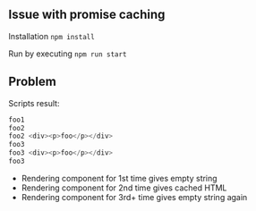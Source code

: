## Issue with promise caching
Installation `npm install`

Run by executing `npm run start`

## Problem
Scripts result:
```js
foo1 
foo2 
foo2 <div><p>foo</p></div>
foo3 
foo3 <div><p>foo</p></div>
foo3 
```

- Rendering component for 1st time gives empty string
- Rendering component for 2nd time gives cached HTML
- Rendering component for 3rd+ time gives empty string again